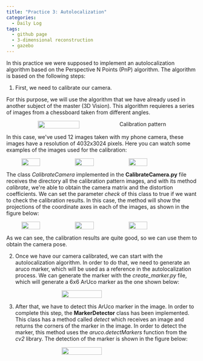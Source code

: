 ```yaml
---
title: "Practice 3: Autolocalization"
categories:
  - Daily Log
tags:
  - github page
  - 3-dimensional reconstruction
  - gazebo
---
```


In this practice we were supposed to implement an autolocalization algorithm based on the Perspective N Points (PnP) algorithm. 
The algorithm is based on the following steps:

1. First, we need to calibrate our camera.

For this purpose, we will use the algorithm that we have already used in another subject of the master (3D Vision). This algorithm requieres a series of images from
a chessboard taken from different angles.

<figure class="half" style="display: flex;flex-direction: row; justify-content: center;">
  <img src="{{ site.url }}{{ site.baseurl }}/assets/images/autolocalization/calibration_pattern.svg" alt="" style="width:51%">
  <figcaption>Calibration pattern</figcaption>
</figure>

In this case, we've used 12 images taken with my phone camera, these images have a resolution of 
4032x3024 pixels. Here you can watch some examples of the images used for the calibration:

<figure class="half" style="display: flex;flex-direction: row; justify-content: center;">
  <img src="{{ site.url }}{{ site.baseurl }}/assets/images/autolocalization/IMG_4047.png" alt="" style="width:35%">
  <img src="{{ site.url }}{{ site.baseurl }}/assets/images/autolocalization/IMG_4049.png" alt="" style="width:35%">
  <img src="{{ site.url }}{{ site.baseurl }}/assets/images/autolocalization/IMG_4050.png" alt="" style="width:35%">
</figure>

The class _CalibrateCamera_ implemented in the **CalibrateCamera.py** file receives the directory all the calibration pattern
images, and with its method _calibrate_, we're able to obtain the camera matrix and the distortion coefficients.
We can set the parameter _check_ of this class to true if we want to check the calibration results. In this case, the method 
will show the projections of the coordinate axes in each of the images, as shown in the figure below:

<figure class="half" style="display: flex;flex-direction: row; justify-content: center;">
  <img src="{{ site.url }}{{ site.baseurl }}/assets/images/autolocalization/checking_calibration1.png" alt="" style="width:35%">
  <img src="{{ site.url }}{{ site.baseurl }}/assets/images/autolocalization/checking_calibration2.png" alt="" style="width:35%">
  <img src="{{ site.url }}{{ site.baseurl }}/assets/images/autolocalization/checking_calibration3.png" alt="" style="width:35%">
</figure>

As we can see, the calibration results are quite good, so we can use them to obtain the camera pose.

2. Once we have our camera calibrated, we can start with the autolocalization algorithm. In order to do that, we need to generate
an aruco marker, which will be used as a reference in the autolocalization process. We can generate the marker with the _create_marker.py_
file, which will generate a 6x6 ArUco marker as the one shown below:

<figure class="half" style="display: flex;flex-direction: row; justify-content: center;">
  <img src="{{ site.url }}{{ site.baseurl }}/assets/images/autolocalization/marker.png" alt="" style="width:50%">
</figure>

3. After that, we have to detect this ArUco marker in the image. In order to complete this step, the **MarkerDetector** class has been implemented.
This class has a method called _detect_ which receives an image and returns the corners of the marker in the image. In order to detect the marker,
this method uses the _aruco.detectMarkers_ function from the _cv2_ library. The detection of the marker is shown in the figure below:

<figure class="half" style="display: flex;flex-direction: row; justify-content: center;">
  <img src="{{ site.url }}{{ site.baseurl }}/assets/images/autolocalization/marker_detected_cropped.jpeg" alt="" style="width:50%">
</figure>






